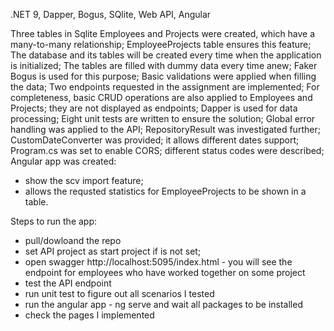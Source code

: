 .NET 9, Dapper, Bogus, SQlite, Web API, Angular 

Three tables in Sqlite Employees and Projects were created, which have a many-to-many relationship; EmployeeProjects table ensures this feature;
The database and its tables will be created every time when the application is initialized;
The tables are filled with dummy data every time anew; Faker Bogus is used for this purpose;
Basic validations were applied when filling the data;
Two endpoints requested in the assignment are implemented;
For completeness, basic CRUD operations are also applied to Employees and Projects; they are not displayed as endpoints;
Dapper is used for data processing;
Eight unit tests are written to ensure the solution;
Global error handling was applied to the API;
RepositoryResult was investigated further;
CustomDateConverter was provided; it allows different dates support;
Program.cs was set to enable CORS; different status codes were described;
Angular app was created:
- show the scv import feature;
- allows the requsted statistics for EmployeeProjects to be shown in a table.

Steps to run the app:
- pull/dowloand the repo
- set API project as start project if is not set;
- open swagger http://localhost:5095/index.html	- you will see the endpoint for employees who have worked together on some project
- test the API endpoint
- run unit test to figure out all scenarios I tested
- run the angular app - ng serve and wait all packages to be installed
- check the pages I implemented